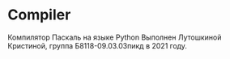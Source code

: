 # Compiler
Компилятор Паскаль на языке Python
Выполнен Лутошкиной Кристиной, группа Б8118-09.03.03пикд в 2021 году.
